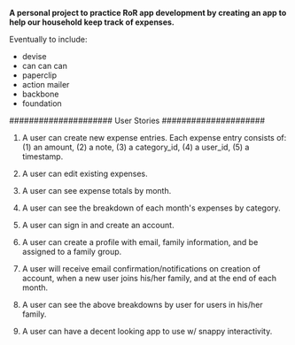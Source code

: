 **A personal project to practice RoR app development by creating an app to help our household keep track of expenses.**

Eventually to include:
* devise
* can can can
* paperclip
* action mailer
* backbone
* foundation

#####################
User Stories
#####################

1.  A user can create new expense entries.  Each expense entry consists of: (1) an amount, (2) a note, (3) a category_id, (4) a user_id, (5) a timestamp.

2.  A user can edit existing expenses.

3.  A user can see expense totals by month.

4.  A user can see the breakdown of each month's expenses by category.

5.  A user can sign in and create an account.

6.  A user can create a profile with email, family information, and be assigned to a family group.

7.  A user will receive email confirmation/notifications on creation of account, when a new user joins his/her family, and at the end of each month.

8.  A user can see the above breakdowns by user for users in his/her family.

9.  A user can have a decent looking app to use w/ snappy interactivity.
